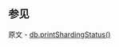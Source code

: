 ## 参见

原文 - [db.printShardingStatus()]( https://docs.mongodb.com/manual/reference/method/db.printShardingStatus/ )

